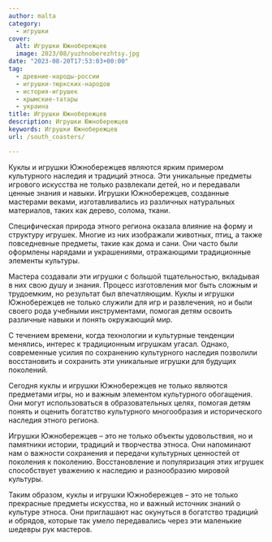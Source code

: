 ```yaml
---
author: malta
category:
  - игрушки
cover:
  alt: Игрушки Южнобережцев
  image: 2023/08/yuzhnoberezhtsy.jpg
date: "2023-08-20T17:53:03+00:00"
tag:
  - древние-народы-россии
  - игрушки-тюркских-народов
  - история-игрушек
  - крымские-татары
  - украина
title: Игрушки Южнобережцев
description: Игрушки Южнобережцев
keywords: Игрушки Южнобережцев
url: /south_coasters/

---
```

Куклы и игрушки Южнобережцев являются ярким примером культурного наследия и традиций этноса. Эти уникальные предметы игрового искусства не только развлекали детей, но и передавали ценные знания и навыки. Игрушки Южнобережцев, созданные мастерами веками, изготавливались из различных натуральных материалов, таких как дерево, солома, ткани.

Специфическая природа этного региона оказала влияние на форму и структуру игрушек. Многие из них изображали животных, птиц, а также повседневные предметы, такие как дома и сани. Они часто были оформлены нарядами и украшениями, отражающими традиционные элементы культуры.

Мастера создавали эти игрушки с большой тщательностью, вкладывая в них свою душу и знания. Процесс изготовления мог быть сложным и трудоемким, но результат был впечатляющим. Куклы и игрушки Южнобережцев не только служили для игр и развлечения, но и были своего рода учебными инструментами, помогая детям освоить различные навыки и понять окружающий мир.

С течением времени, когда технологии и культурные тенденции менялись, интерес к традиционным игрушкам угасал. Однако, современные усилия по сохранению культурного наследия позволили восстановить и сохранить эти уникальные игрушки для будущих поколений.

Сегодня куклы и игрушки Южнобережцев не только являются предметами игры, но и важным элементом культурного обогащения. Они могут использоваться в образовательных целях, помогая детям понять и оценить богатство культурного многообразия и исторического наследия этного региона.

Игрушки Южнобережцев – это не только объекты удовольствия, но и памятники истории, традиций и творчества этноса. Они напоминают нам о важности сохранения и передачи культурных ценностей от поколения к поколению. Восстановление и популяризация этих игрушек способствует уважению к наследию и разнообразию мировой культуры.

Таким образом, куклы и игрушки Южнобережцев – это не только прекрасные предметы искусства, но и важный источник знаний о культуре этноса. Они приглашают нас окунуться в богатство традиций и обрядов, которые так умело передавались через эти маленькие шедевры рук мастеров.
